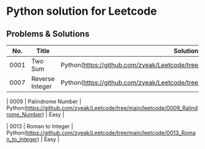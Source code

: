 # Python solution for Leetcode
## Problems & Solutions
| No. | Title | Solution | Difficulty |
|-----| ----- | -------- | -------------------- |
| 0001 | Two Sum | Python(https://github.com/zyeak/Leetcode/tree/main/leetcode/0001_Two_Sum) | Easy |
| 0007 | Reverse Integer | Python(https://github.com/zyeak/Leetcode/tree/main/leetcode/0007_Reverse_Integer) | Easy |

| 0009 | Palindrome Number | Python(https://github.com/zyeak/Leetcode/tree/main/leetcode/0009_Ralindrome_Number) | Easy |

| 0013 | Roman to Integer | Python(https://github.com/zyeak/Leetcode/tree/main/leetcode/0013_Roman_to_Integer) | Easy |
